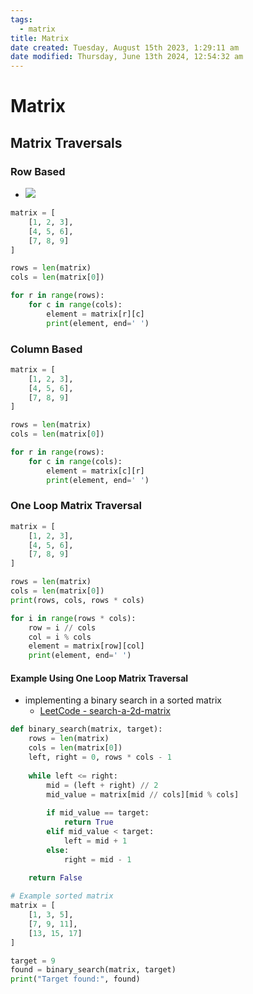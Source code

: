 ```yaml
---
tags:
  - matrix
title: Matrix
date created: Tuesday, August 15th 2023, 1:29:11 am
date modified: Thursday, June 13th 2024, 12:54:32 am
---
```


# Matrix

## Matrix Traversals

### Row Based

- ![](https://craftofcoding.wordpress.com/wp-content/uploads/2017/02/rowcolumnarrays.jpg)

```python
matrix = [
	[1, 2, 3],
	[4, 5, 6],
	[7, 8, 9]
]

rows = len(matrix)
cols = len(matrix[0])

for r in range(rows):
	for c in range(cols):
		element = matrix[r][c]
		print(element, end=' ')
```

### Column Based

```python
matrix = [
	[1, 2, 3],
	[4, 5, 6],
	[7, 8, 9]
]

rows = len(matrix)
cols = len(matrix[0])

for r in range(rows):
	for c in range(cols):
		element = matrix[c][r]
		print(element, end=' ')
```

### One Loop Matrix Traversal

```python
matrix = [
	[1, 2, 3],
	[4, 5, 6],
	[7, 8, 9]
]

rows = len(matrix)
cols = len(matrix[0])
print(rows, cols, rows * cols)

for i in range(rows * cols):
	row = i // cols
	col = i % cols
	element = matrix[row][col]
	print(element, end=' ')
```

#### Example Using One Loop Matrix Traversal

- implementing a binary search in a sorted matrix
	- [LeetCode - search-a-2d-matrix](https://leetcode.com/problems/search-a-2d-matrix/description/)

```python
def binary_search(matrix, target):
    rows = len(matrix)
    cols = len(matrix[0])
    left, right = 0, rows * cols - 1
    
    while left <= right:
        mid = (left + right) // 2
        mid_value = matrix[mid // cols][mid % cols]
        
        if mid_value == target:
            return True
        elif mid_value < target:
            left = mid + 1
        else:
            right = mid - 1
            
    return False

# Example sorted matrix
matrix = [
    [1, 3, 5],
    [7, 9, 11],
    [13, 15, 17]
]

target = 9
found = binary_search(matrix, target)
print("Target found:", found)
```

